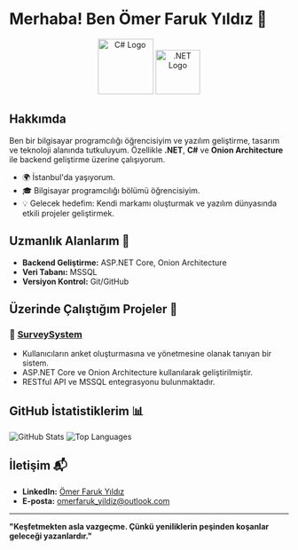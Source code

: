 # Merhaba! Ben Ömer Faruk Yıldız 👋

<div align="center">
  <img src="https://upload.wikimedia.org/wikipedia/commons/4/4f/Csharp_Logo.png" alt="C# Logo" width="100" height="100">
  <img src="https://upload.wikimedia.org/wikipedia/commons/e/ee/.NET_Core_Logo.svg" alt=".NET Logo" width="80" height="80">
</div>

## Hakkımda
Ben bir bilgisayar programcılığı öğrencisiyim ve yazılım geliştirme, tasarım ve teknoloji alanında tutkuluyum. Özellikle **.NET**, **C#** ve **Onion Architecture** ile backend geliştirme üzerine çalışıyorum.

- 🌍 İstanbul'da yaşıyorum.
- 🎓 Bilgisayar programcılığı bölümü öğrencisiyim.
- 💡 Gelecek hedefim: Kendi markamı oluşturmak ve yazılım dünyasında etkili projeler geliştirmek.

## Uzmanlık Alanlarım 🚀
- **Backend Geliştirme:** ASP.NET Core, Onion Architecture
- **Veri Tabanı:** MSSQL
- **Versiyon Kontrol:** Git/GitHub

## Üzerinde Çalıştığım Projeler 📂
### 🚀 [SurveySystem](https://github.com/omerfaruk-yildiz/SurveySystem)
- Kullanıcıların anket oluşturmasına ve yönetmesine olanak tanıyan bir sistem.
- ASP.NET Core ve Onion Architecture kullanılarak geliştirilmiştir.
- RESTful API ve MSSQL entegrasyonu bulunmaktadır.

## GitHub İstatistiklerim 📊
![GitHub Stats](https://github-readme-stats.vercel.app/api?username=omerfaruk-yildiz&show_icons=true&theme=radical)
![Top Languages](https://github-readme-stats.vercel.app/api/top-langs/?username=omerfaruk-yildiz&layout=compact&theme=radical)

## İletişim 📬
- **LinkedIn:** [Ömer Faruk Yıldız](https://www.linkedin.com/in/%C3%B6mer-faruk-y%C4%B1ld%C4%B1z-371176328/)
- **E-posta:** omerfaruk_yildiz@outlook.com
---

**"Keşfetmekten asla vazgeçme. Çünkü yeniliklerin peşinden koşanlar geleceği yazanlardır."**
